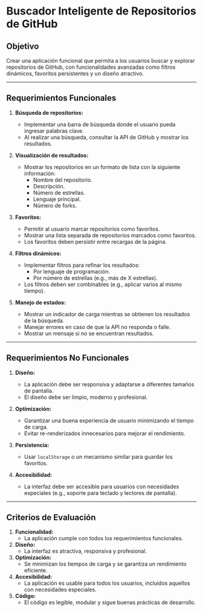 # Buscador Inteligente de Repositorios de GitHub

## **Objetivo**
Crear una aplicación funcional que permita a los usuarios buscar y explorar repositorios de GitHub, con funcionalidades avanzadas como filtros dinámicos, favoritos persistentes y un diseño atractivo.

---

## **Requerimientos Funcionales**

1. **Búsqueda de repositorios:**
   - Implementar una barra de búsqueda donde el usuario pueda ingresar palabras clave.
   - Al realizar una búsqueda, consultar la API de GitHub y mostrar los resultados.

2. **Visualización de resultados:**
   - Mostrar los repositorios en un formato de lista con la siguiente información:
     - Nombre del repositorio.
     - Descripción.
     - Número de estrellas.
     - Lenguaje principal.
     - Número de forks.

3. **Favoritos:**
   - Permitir al usuario marcar repositorios como favoritos.
   - Mostrar una lista separada de repositorios marcados como favoritos.
   - Los favoritos deben persistir entre recargas de la página.

4. **Filtros dinámicos:**
   - Implementar filtros para refinar los resultados:
     - Por lenguaje de programación.
     - Por número de estrellas (e.g., más de X estrellas).
   - Los filtros deben ser combinables (e.g., aplicar varios al mismo tiempo).

5. **Manejo de estados:**
   - Mostrar un indicador de carga mientras se obtienen los resultados de la búsqueda.
   - Manejar errores en caso de que la API no responda o falle.
   - Mostrar un mensaje si no se encuentran resultados.

---

## **Requerimientos No Funcionales**

1. **Diseño:**
   - La aplicación debe ser responsiva y adaptarse a diferentes tamaños de pantalla.
   - El diseño debe ser limpio, moderno y profesional.

2. **Optimización:**
   - Garantizar una buena experiencia de usuario minimizando el tiempo de carga.
   - Evitar re-renderizados innecesarios para mejorar el rendimiento.

3. **Persistencia:**
   - Usar `localStorage` o un mecanismo similar para guardar los favoritos.

4. **Accesibilidad:**
   - La interfaz debe ser accesible para usuarios con necesidades especiales (e.g., soporte para teclado y lectores de pantalla).

---

## **Criterios de Evaluación**

1. **Funcionalidad:**
   - La aplicación cumple con todos los requerimientos funcionales.
2. **Diseño:**
   - La interfaz es atractiva, responsiva y profesional.
3. **Optimización:**
   - Se minimizan los tiempos de carga y se garantiza un rendimiento eficiente.
4. **Accesibilidad:**
   - La aplicación es usable para todos los usuarios, incluidos aquellos con necesidades especiales.
5. **Código:**
   - El código es legible, modular y sigue buenas prácticas de desarrollo.
